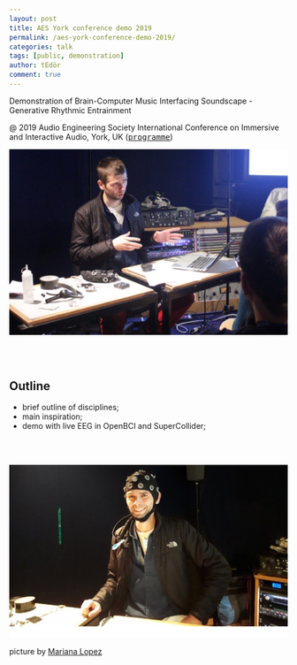 ```yaml
---
layout: post
title: AES York conference demo 2019
permalink: /aes-york-conference-demo-2019/
categories: talk
tags: [public, demonstration]
author: tEdör
comment: true
---
```


Demonstration of Brain-Computer Music Interfacing Soundscape - Generative Rhythmic Entrainment

@ 2019 Audio Engineering Society International Conference on Immersive and Interactive Audio, York, UK ([<kbd>programme</kbd>](http://www.aes.org/conferences/2019/immersive/program.cfm))

![](../assets/images/2019-03-27-aes-york-2019-khofstadter01.jpg)

<br><br>

## Outline

- brief outline of disciplines;
- main inspiration;
- demo with live EEG in OpenBCI and SuperCollider;

<br><br>

![](../assets/images/2019-03-27-aes-york-2019-khofstadter02.jpg)

picture by [Mariana Lopez](https://marianajlopez.com/)
